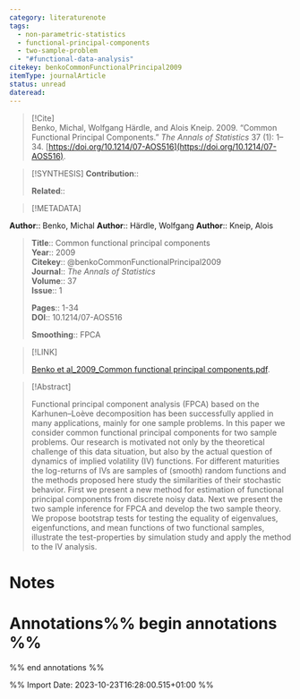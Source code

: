 ```yaml
---
category: literaturenote
tags:
  - non-parametric-statistics
  - functional-principal-components
  - two-sample-problem
  - "#functional-data-analysis"
citekey: benkoCommonFunctionalPrincipal2009
itemType: journalArticle
status: unread
dateread:
---
```


> [!Cite]  
> Benko, Michal, Wolfgang Härdle, and Alois Kneip. 2009. “Common Functional Principal Components.” _The Annals of Statistics_ 37 (1): 1–34. [https://doi.org/10.1214/07-AOS516](https://doi.org/10.1214/07-AOS516).

> [!SYNTHESIS] 
>**Contribution**::
>
>**Related**:: 
>

> [!METADATA]  
>
**Author**:: Benko, Michal
**Author**:: Härdle, Wolfgang
**Author**:: Kneip, Alois<br>
> **Title**:: Common functional principal components    
> **Year**:: 2009     
> **Citekey**:: @benkoCommonFunctionalPrincipal2009    
>**Journal**:: *The Annals of Statistics*    
>**Volume**:: 37    
>**Issue**:: 1     
>    
>    
>     
> **Pages**:: 1-34    
>**DOI**:: 10.1214/07-AOS516    
>
> **Smoothing**:: FPCA

> [!LINK] 
>
> [Benko et al_2009_Common functional principal components.pdf](file:///Users/steven/Library/CloudStorage/GoogleDrive-steven.golovkine@ul.ie/My%20Drive/bibliography/The%20Annals%20of%20Statistics/2009/Benko%20et%20al_2009_Common%20functional%20principal%20components.pdf).

>[!Abstract]
>
>Functional principal component analysis (FPCA) based on the Karhunen–Loève decomposition has been successfully applied in many applications, mainly for one sample problems. In this paper we consider common functional principal components for two sample problems. Our research is motivated not only by the theoretical challenge of this data situation, but also by the actual question of dynamics of implied volatility (IV) functions. For different maturities the log-returns of IVs are samples of (smooth) random functions and the methods proposed here study the similarities of their stochastic behavior. First we present a new method for estimation of functional principal components from discrete noisy data. Next we present the two sample inference for FPCA and develop the two sample theory. We propose bootstrap tests for testing the equality of eigenvalues, eigenfunctions, and mean functions of two functional samples, illustrate the test-properties by simulation study and apply the method to the IV analysis.
>>


# Notes<br>
# Annotations%% begin annotations %%  
 
  
%% end annotations %%

%% Import Date: 2023-10-23T16:28:00.515+01:00 %%

